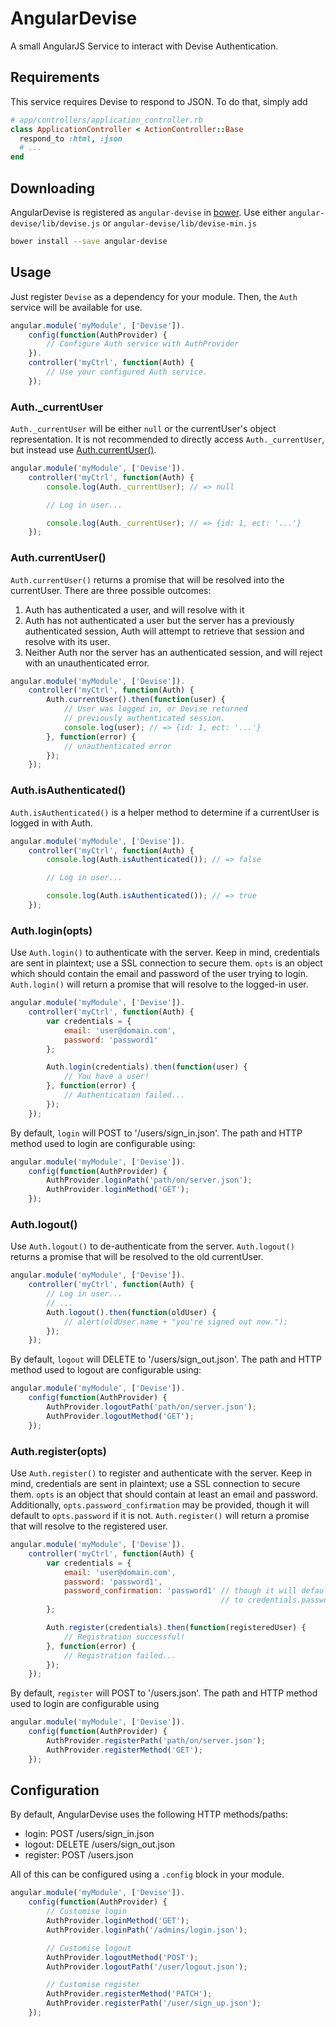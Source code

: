 AngularDevise
=============

A small AngularJS Service to interact with Devise Authentication.


Requirements
------------

This service requires Devise to respond to JSON. To do that, simply add

```ruby
# app/controllers/application_controller.rb
class ApplicationController < ActionController::Base
  respond_to :html, :json
  # ...
end
```


Downloading
-----------

AngularDevise is registered as `angular-devise` in
[bower](http://sindresorhus.com/bower-components/#!/search/angular-devise).
Use either `angular-devise/lib/devise.js` or `angular-devise/lib/devise-min.js`

```bash
bower install --save angular-devise
```


Usage
-----

Just register `Devise` as a dependency for your module. Then, the `Auth`
service will be available for use.

```javascript
angular.module('myModule', ['Devise']).
    config(function(AuthProvider) {
        // Configure Auth service with AuthProvider
    }).
    controller('myCtrl', function(Auth) {
        // Use your configured Auth service.
    });
```

### Auth._currentUser

`Auth._currentUser` will be either `null` or the currentUser's
object representation. It is not recommended to directly access
`Auth._currentUser`, but instead use
[Auth.currentUser()](authcurrentuser).

```javascript
angular.module('myModule', ['Devise']).
    controller('myCtrl', function(Auth) {
        console.log(Auth._currentUser); // => null

        // Log in user...

        console.log(Auth._currentUser); // => {id: 1, ect: '...'}
    });
```

### Auth.currentUser()

`Auth.currentUser()` returns a promise that will be resolved into
the currentUser. There are three possible outcomes:

 1. Auth has authenticated a user, and will resolve with it
 2. Auth has not authenticated a user but the server has a previously
    authenticated session, Auth will attempt to retrieve that
    session and resolve with its user.
 3. Neither Auth nor the server has an authenticated session,
    and will reject with an unauthenticated error.

```javascript
angular.module('myModule', ['Devise']).
    controller('myCtrl', function(Auth) {
        Auth.currentUser().then(function(user) {
            // User was logged in, or Devise returned
            // previously authenticated session.
            console.log(user); // => {id: 1, ect: '...'}
        }, function(error) {
            // unauthenticated error
        });
    });
```

### Auth.isAuthenticated()

`Auth.isAuthenticated()` is a helper method to determine if a
currentUser is logged in with Auth.

```javascript
angular.module('myModule', ['Devise']).
    controller('myCtrl', function(Auth) {
        console.log(Auth.isAuthenticated()); // => false

        // Log in user...

        console.log(Auth.isAuthenticated()); // => true
    });
```

### Auth.login(opts)

Use `Auth.login()` to authenticate with the server. Keep in mind,
credentials are sent in plaintext; use a SSL connection to secure them.
`opts` is an object which should contain the email and password of the
user trying to login. `Auth.login()` will return a promise that will resolve
to the logged-in user.

```javascript
angular.module('myModule', ['Devise']).
    controller('myCtrl', function(Auth) {
        var credentials = {
            email: 'user@domain.com',
            password: 'password1'
        };

        Auth.login(credentials).then(function(user) {
            // You have a user!
        }, function(error) {
            // Authentication failed...
        });
    });
```

By default, `login` will POST to '/users/sign_in.json'. The path and
HTTP method used to login are configurable using:

```javascript
angular.module('myModule', ['Devise']).
    config(function(AuthProvider) {
        AuthProvider.loginPath('path/on/server.json');
        AuthProvider.loginMethod('GET');
    });
```

### Auth.logout()

Use `Auth.logout()` to de-authenticate from the server. `Auth.logout()`
returns a promise that will be resolved to the old currentUser.

```javascript
angular.module('myModule', ['Devise']).
    controller('myCtrl', function(Auth) {
        // Log in user...
        // ...
        Auth.logout().then(function(oldUser) {
            // alert(oldUser.name + "you're signed out now.");
        });
    });
```

By default, `logout` will DELETE to '/users/sign_out.json'. The path
and HTTP method used to logout are configurable using:

```javascript
angular.module('myModule', ['Devise']).
    config(function(AuthProvider) {
        AuthProvider.logoutPath('path/on/server.json');
        AuthProvider.logoutMethod('GET');
    });
```

### Auth.register(opts)

Use `Auth.register()` to register and authenticate with the server. Keep
in mind, credentials are sent in plaintext; use a SSL connection to
secure them. `opts` is an object that should contain at least an email
and password. Additionally, `opts.password_confirmation` may be
provided, though it will default to `opts.password` if it is not.
`Auth.register()` will return a promise that will resolve to the
registered user.

```javascript
angular.module('myModule', ['Devise']).
    controller('myCtrl', function(Auth) {
        var credentials = {
            email: 'user@domain.com',
            password: 'password1',
            password_confirmation: 'password1' // though it will default
                                               // to credentials.password
        };

        Auth.register(credentials).then(function(registeredUser) {
            // Registration successful!
        }, function(error) {
            // Registration failed...
        });
    });
```

By default, `register` will POST to '/users.json'. The path and HTTP
method used to login are configurable using

```javascript
angular.module('myModule', ['Devise']).
    config(function(AuthProvider) {
        AuthProvider.registerPath('path/on/server.json');
        AuthProvider.registerMethod('GET');
    });
```


Configuration
-------------

By default, AngularDevise uses the following HTTP methods/paths:
 - login: POST /users/sign_in.json
 - logout: DELETE /users/sign_out.json
 - register: POST /users.json

All of this can be configured using a `.config` block in your module.

```javascript
angular.module('myModule', ['Devise']).
    config(function(AuthProvider) {
        // Customise login
        AuthProvider.loginMethod('GET');
        AuthProvider.loginPath('/admins/login.json');

        // Customise logout
        AuthProvider.logoutMethod('POST');
        AuthProvider.logoutPath('/user/logout.json');

        // Customise register
        AuthProvider.registerMethod('PATCH');
        AuthProvider.registerPath('/user/sign_up.json');
    });
```

